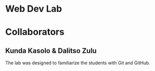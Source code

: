 # Web Dev Lab

# Collaborators
## Kunda Kasolo & Dalitso Zulu

The lab was designed to familiarize the students with Git and GitHub.
